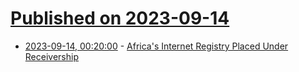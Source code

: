 # [Published on 2023-09-14](index.md)

* [2023-09-14, 00:20:00](https://tech.slashdot.org/story/23/09/13/2323238/africas-internet-registry-placed-under-receivership?utm_source=rss1.0mainlinkanon&utm_medium=feed) - [Africa's Internet Registry Placed Under Receivership](https://tech.slashdot.org/story/23/09/13/2323238/africas-internet-registry-placed-under-receivership?utm_source=rss1.0mainlinkanon&utm_medium=feed)
